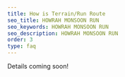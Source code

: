 ```yaml
---
title: How is Terrain/Run Route
seo_title: HOWRAH MONSOON RUN
seo_keywords: HOWRAH MONSOON RUN
seo_description: HOWRAH MONSOON RUN
order: 3
type: faq
---
```


Details coming soon!
